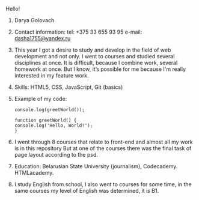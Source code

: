 Hello!

1.	Darya Golovach
2.	Contact information: 
        tel: +375 33 655 93 95
        e-mail: dasha1755@yandex.ru
3.	This year I got a desire to study and develop in the field of web development and not only. I went to courses and studied several disciplines at once. It is difficult, because I combine work, several homework at once. But I know, it’s possible for me because I'm really interested in my feature work. 

4.	Skills: 
HTML5,
CSS,
JavaScript,
Git (basics)
5.	Example of my code: 
        
        console.log(greetWorld()); 

        function greetWorld() {
        console.log('Hello, World!');
        }       
6.	I went through 8 courses that relate to front-end and almost all my work is in this repository But at one of the courses there was the final task of page layout according to the psd.
7.	Education:
Belarusian State University (journalism), Codecademy. HTMLacademy.
8.	I study English from school, I also went to courses for some time, in the same courses my level of English was determined, it is B1.
